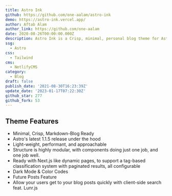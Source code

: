 ```yaml
---
title: Astro Ink
github: https://github.com/one-aalam/astro-ink
demo: https://astro-ink.vercel.app/
author: Aftab Alam
author_link: https://github.com/one-aalam
date: 2020-08-26T00:00:00.000Z
description: Astro Ink is a Crisp, minimal, personal blog theme for Astro
ssg:
  - Astro
css:
  - Tailwind
cms:
  - NetlifyCMS
category:
  - Blog
draft: false
publish_date: '2021-08-30T16:23:39Z'
update_date: '2023-01-17T07:22:30Z'
github_star: 277
github_fork: 53
---
```


## Theme Features

- Minimal, Crisp, Markdown-Blog Ready
- Astro's latest 1.1.5 release under the hood
- Light-weight, performant, and approachable
- Structure is highly modular, with components doing just one job, and one job well.
- Ready with Next.js like dynamic pages, to support a tag-based classification system with paginated results, all configurable
- Dark Mode & Color Codes
- Future Posts Feature
- Allow your users get to your blog posts quickly with client-side search feat. Lunr.js
